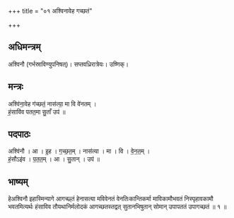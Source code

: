+++
title = "०१ अश्विनावेह गच्छतं"

+++
## अधिमन्त्रम्
अश्विनौ (गर्भस्राविण्युपनिषत्)। सप्तवध्रिरात्रेयः। उष्णिक्।

## मन्त्रः
अश्वि॑ना॒वेह ग॑च्छतं॒ नास॑त्या॒ मा वि वे॑नतम् ।  
हं॒सावि॑व पतत॒मा सु॒ताँ उप॑ ॥

## पदपाठः
अश्वि॑नौ । आ । इ॒ह । ग॒च्छ॒त॒म् । नास॑त्या । मा । वि । वे॒न॒त॒म् ।  
हं॒सौऽइ॑व । प॒त॒त॒म् । आ । सु॒तान् । उप॑ ॥

## भाष्यम्
हेअश्विनौ इहास्मिन्यागे आगच्छ्तं हेनासत्या मविवेनतं वेनतिःकान्तिकर्मा माविकामौभवतं निस्पृहावकामौ भवतमित्यर्थः हंसाविव तौयथानिर्मलोदकं आगच्छतस्तद्वत् सुतानभिषुतान् सोमान् उपापततं उपागच्छतं ॥ १ ॥
